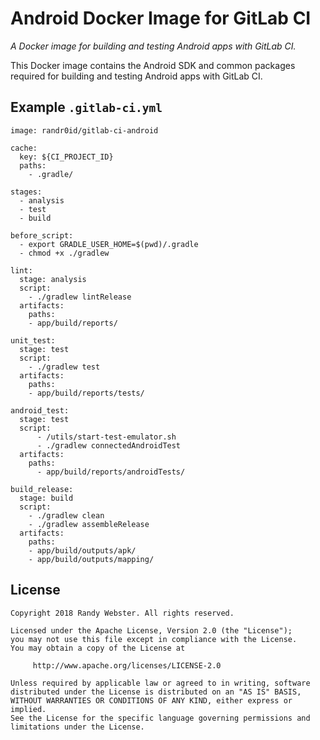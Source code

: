 # Android Docker Image for GitLab CI

_A Docker image for building and testing Android apps with GitLab CI._

This Docker image contains the Android SDK and common packages required for building and testing Android apps with GitLab CI.

## Example `.gitlab-ci.yml`
~~~
image: randr0id/gitlab-ci-android

cache:
  key: ${CI_PROJECT_ID}
  paths:
    - .gradle/

stages:
  - analysis
  - test
  - build

before_script:
  - export GRADLE_USER_HOME=$(pwd)/.gradle 
  - chmod +x ./gradlew

lint:
  stage: analysis
  script:
    - ./gradlew lintRelease
  artifacts:
    paths:
    - app/build/reports/

unit_test:
  stage: test
  script:
    - ./gradlew test
  artifacts:
    paths:
    - app/build/reports/tests/

android_test:
  stage: test
  script:
      - /utils/start-test-emulator.sh
      - ./gradlew connectedAndroidTest
  artifacts:
    paths:
      - app/build/reports/androidTests/

build_release:
  stage: build
  script:
    - ./gradlew clean
    - ./gradlew assembleRelease
  artifacts:
    paths:
    - app/build/outputs/apk/
    - app/build/outputs/mapping/
~~~


## License
    Copyright 2018 Randy Webster. All rights reserved.

    Licensed under the Apache License, Version 2.0 (the "License");
    you may not use this file except in compliance with the License.
    You may obtain a copy of the License at

         http://www.apache.org/licenses/LICENSE-2.0

    Unless required by applicable law or agreed to in writing, software
    distributed under the License is distributed on an "AS IS" BASIS,
    WITHOUT WARRANTIES OR CONDITIONS OF ANY KIND, either express or implied.
    See the License for the specific language governing permissions and
    limitations under the License.